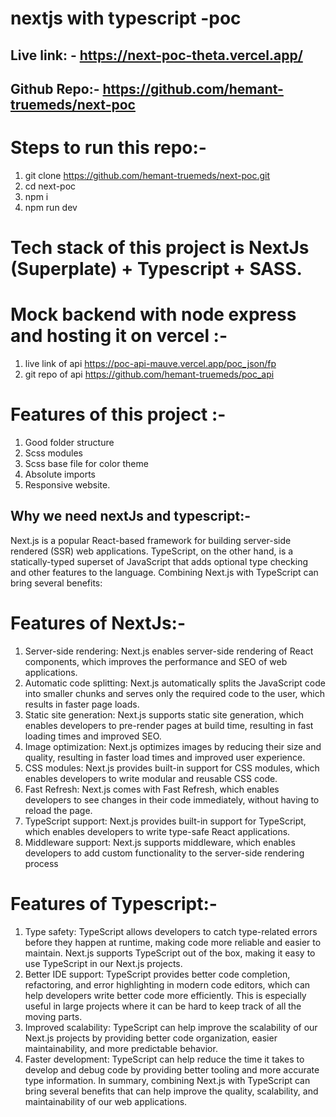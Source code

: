 # nextjs with typescript -poc

## Live link: - https://next-poc-theta.vercel.app/

## Github Repo:- https://github.com/hemant-truemeds/next-poc

# Steps to run this repo:-

1. git clone https://github.com/hemant-truemeds/next-poc.git
2. cd next-poc
3. npm i
4. npm run dev

# Tech stack of this project is NextJs (Superplate) + Typescript + SASS.

# Mock backend with node express and hosting it on vercel :-

1. live link of api https://poc-api-mauve.vercel.app/poc_json/fp
2. git repo of api https://github.com/hemant-truemeds/poc_api

# Features of this project :-

1. Good folder structure
2. Scss modules
3. Scss base file for color theme
4. Absolute imports
5. Responsive website.

<!-- ------------------------------------------------------------------------------------------------------------------------------------- -->

## Why we need nextJs and typescript:-

Next.js is a popular React-based framework for building server-side rendered (SSR) web applications. TypeScript, on the other hand, is a statically-typed superset of JavaScript that adds optional type checking and other features to the language. Combining Next.js with TypeScript can bring several benefits:

# Features of NextJs:-

1. Server-side rendering: Next.js enables server-side rendering of React components, which improves the performance and SEO of web applications.
2. Automatic code splitting: Next.js automatically splits the JavaScript code into smaller chunks and serves only the required code to the user, which results in faster page loads.
3. Static site generation: Next.js supports static site generation, which enables developers to pre-render pages at build time, resulting in fast loading times and improved SEO.
4. Image optimization: Next.js optimizes images by reducing their size and quality, resulting in faster load times and improved user experience.
5. CSS modules: Next.js provides built-in support for CSS modules, which enables developers to write modular and reusable CSS code.
6. Fast Refresh: Next.js comes with Fast Refresh, which enables developers to see changes in their code immediately, without having to reload the page.
7. TypeScript support: Next.js provides built-in support for TypeScript, which enables developers to write type-safe React applications.
8. Middleware support: Next.js supports middleware, which enables developers to add custom functionality to the server-side rendering process

# Features of Typescript:-

1. Type safety: TypeScript allows developers to catch type-related errors before they happen at runtime, making code more reliable and easier to maintain. Next.js supports TypeScript out of the box, making it easy to use TypeScript in our Next.js projects.
2. Better IDE support: TypeScript provides better code completion, refactoring, and error highlighting in modern code editors, which can help developers write better code more efficiently. This is especially useful in large projects where it can be hard to keep track of all the moving parts.
3. Improved scalability: TypeScript can help improve the scalability of our Next.js projects by providing better code organization, easier maintainability, and more predictable behavior.
4. Faster development: TypeScript can help reduce the time it takes to develop and debug code by providing better tooling and more accurate type information.
   In summary, combining Next.js with TypeScript can bring several benefits that can help improve the quality, scalability, and maintainability of our web applications.
